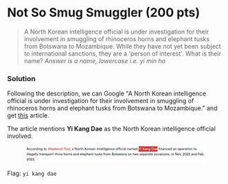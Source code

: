 # Not So Smug Smuggler (200 pts)

> A North Korean intelligence official is under investigation for their involvement in smuggling of rhinoceros horns and elephant tusks from Botswana to Mozambique. While they have not yet been subject to international sanctions, they are a 'person of interest'. What is their name? _Answer is a name, lowercase i.e. yi min ho_

### Solution

Following the description, we can Google "A North Korean intelligence official is under investigation for their involvement in smuggling of rhinoceros horns and elephant tusks from Botswana to Mozambique." and get [this](https://www.nknews.org/2024/03/un-investigating-claims-of-rampant-north-korean-wildlife-trafficking-in-africa/) article.

The article mentions **Yi Kang Dae** as the North Korean intelligence official involved.&#x20;

<figure><img src="../../../.gitbook/assets/image (11) (1).png" alt=""><figcaption></figcaption></figure>

Flag: `yi kang dae`
